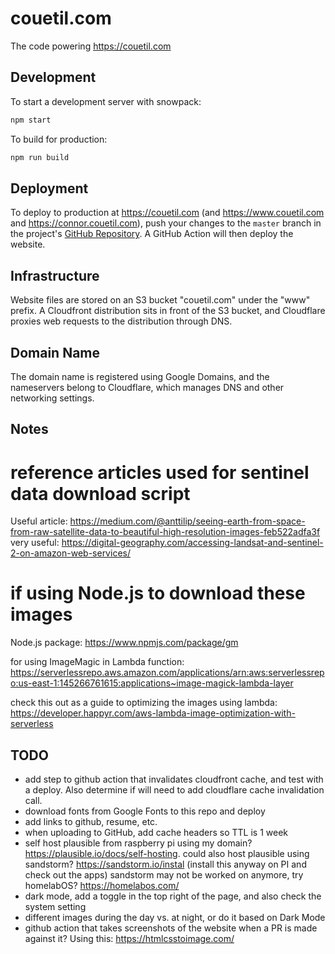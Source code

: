 # couetil.com

The code powering https://couetil.com

## Development

To start a development server with snowpack:
```sh
npm start
```

To build for production:
```sh
npm run build
```

## Deployment

To deploy to production at https://couetil.com (and https://www.couetil.com and
https://connor.couetil.com), push your changes to the `master` branch in the
project's [GitHub Repository](https://github.com/couetilc/couetil.com). A
GitHub Action will then deploy the website.

## Infrastructure

Website files are stored on an S3 bucket "couetil.com" under the "www" prefix.
A Cloudfront distribution sits in front of the S3 bucket, and Cloudflare proxies
web requests to the distribution through DNS.

## Domain Name

The domain name is registered using Google Domains, and the nameservers
belong to Cloudflare, which manages DNS and other networking settings.

## Notes

# reference articles used for sentinel data download script

Useful article: https://medium.com/@anttilip/seeing-earth-from-space-from-raw-satellite-data-to-beautiful-high-resolution-images-feb522adfa3f
very useful: https://digital-geography.com/accessing-landsat-and-sentinel-2-on-amazon-web-services/

# if using Node.js to download these images

Node.js package: https://www.npmjs.com/package/gm

for using ImageMagic in Lambda function: https://serverlessrepo.aws.amazon.com/applications/arn:aws:serverlessrepo:us-east-1:145266761615:applications~image-magick-lambda-layer

check this out as a guide to optimizing the images using lambda: https://developer.happyr.com/aws-lambda-image-optimization-with-serverless

## TODO

- add step to github action that invalidates cloudfront cache, and test with a
  deploy. Also determine if will need to add cloudflare cache invalidation call.
- download fonts from Google Fonts to this repo and deploy
- add links to github, resume, etc.
- when uploading to GitHub, add cache headers so TTL is 1 week
- self host plausible from raspberry pi using my domain? https://plausible.io/docs/self-hosting.
  could also host plausible using sandstorm? https://sandstorm.io/instal
  (install this anyway on PI and check out the apps) sandstorm may not be
  worked on anymore, try homelabOS? https://homelabos.com/
- dark mode, add a toggle in the top right of the page, and also check
  the system setting
- different images during the day vs. at night, or do it based on Dark Mode
- github action that takes screenshots of the website when a PR is made against
  it? Using this: https://htmlcsstoimage.com/
